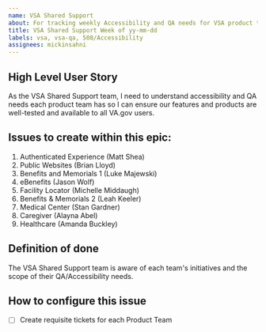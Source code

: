 ```yaml
---
name: VSA Shared Support 
about: For tracking weekly Accessibility and QA needs for VSA product teams
title: VSA Shared Support Week of yy-mm-dd
labels: vsa, vsa-qa, 508/Accessibility
assignees: mickinsahni
---
```


## High Level User Story
As the VSA Shared Support team, I need to understand accessibility and QA needs each product team has so I can ensure our features and products are well-tested and available to all VA.gov users.

## Issues to create within this epic:

1. Authenticated Experience (Matt Shea)
2. Public Websites (Brian Lloyd)
3. Benefits and Memorials 1 (Luke Majewski)
4. eBenefits (Jason Wolf)
5. Facility Locator (Michelle Middaugh)
6. Benefits & Memorials 2 (Leah Keeler)
7. Medical Center (Stan Gardner)
8. Caregiver (Alayna Abel)
9. Healthcare (Amanda Buckley)

## Definition of done
The VSA Shared Support team is aware of each team's initiatives and the scope of their QA/Accessibility needs.

## How to configure this issue
- [ ] Create requisite tickets for each Product Team
